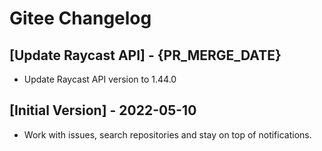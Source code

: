 # Gitee Changelog

## [Update Raycast API] - {PR_MERGE_DATE}

- Update Raycast API version to 1.44.0

## [Initial Version] - 2022-05-10

- Work with issues, search repositories and stay on top of notifications.
